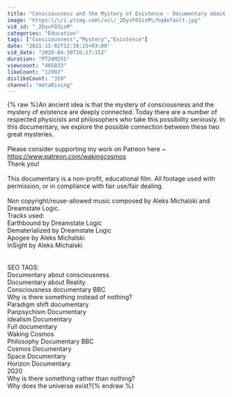 ```yaml
---
title: "Consciousness and the Mystery of Existence - Documentary about Consciousness and Reality (2020)"
image: "https:\/\/i.ytimg.com\/vi\/_2DyvF03isM\/hqdefault.jpg"
vid_id: "_2DyvF03isM"
categories: "Education"
tags: ["Consciousness","Mystery","Existence"]
date: "2021-11-02T12:38:25+03:00"
vid_date: "2020-04-30T16:17:15Z"
duration: "PT24M25S"
viewcount: "465833"
likeCount: "12992"
dislikeCount: "359"
channel: "metaRising"
---
```

{% raw %}An ancient idea is that the mystery of consciousness and the mystery of existence are deeply connected. Today there are a number of respected physicists and philosophers who take this possibility seriously. In this documentary, we explore the possible connection between these two great mysteries.<br /><br />Please consider supporting my work on Patreon here ~ <a rel="nofollow" target="blank" href="https://www.patreon.com/wakingcosmos">https://www.patreon.com/wakingcosmos</a><br />Thank you!<br /><br />This documentary is a non-profit, educational film. All footage used with permission, or in compliance with fair use/fair dealing. <br /><br />Non copyright/reuse-allowed music composed by Aleks Michalski and Dreamstate Logic.<br />Tracks used:<br />Earthbound by Dreamstate Logic<br />Dematerialized by Dreamstate Logic<br />Apogee by Aleks Michalski<br />InSight by Aleks Michalski<br /><br /><br />SEO TAGS:<br />Documentary about consciousness<br />Documentary about Reality<br />Consciousness documentary BBC<br />Why is there something instead of nothing?<br />Paradigm shift documentary<br />Panpsychism Documentary<br />Idealism Documentary<br />Full documentary<br />Waking Cosmos<br />Philosophy Documentary BBC<br />Cosmos Documentary<br />Space Documentary<br />Horizon Documentary<br />2020<br />Why is there something rather than nothing?<br />Why does the universe exist?{% endraw %}
